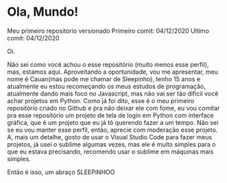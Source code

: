# Ola, Mundo!
 Meu primeiro repositorio versionado
 Primeiro comit: 04/12/2020
 Ultimo comit: 04/12/2020

 Oi.
 
 Não sei como você achou o esse repositório (muito menos esse perfil), mas, estamos aqui.
 Aproveitando a oportunidade, vou me apresentar, meu nome é Cauan(mas pode me chamar de Sleepinho), tenho 15 anos e atualmente eu estou recomeçando os meus estudos de programação, atualmente dando mais foco no Javascript, mas não vai ser tão dificil você achar projetos em Python.
 Como já foi dito, esse é o meu primeiro repositório criado no Github e pra não deixar ele com fome, eu vou comitar pra esse repositório um projeto de tela de login em Python com interface gráfica, que é um projeto que eu já tô querendo fazer a um tempo.
 Não sei se eu vou manter esse perfil, então, aprecie com moderação esse projeto.
 A, mais um detalhe, gosto de usar o Visual Studio Code para fazer meus projetos, já usei o sublime algumas vezes, mas ele é muito simples para o que eu estava precisando, recomendo usar o sublime em máquinas mais simples.
 
 Então é isso, um abraço
 SLEEPiNHOO
